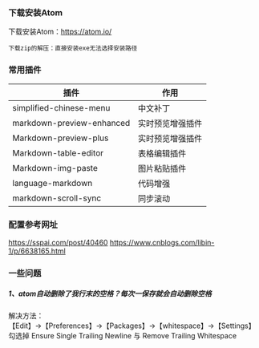 ### 下载安装Atom
下载安装Atom：https://atom.io/

    下载zip的解压：直接安装exe无法选择安装路径

### 常用插件
| 插件                      | 作用             |
| ------------------------- | ---------------- |
| simplified-chinese-menu   | 中文补丁         |
| markdown-preview-enhanced | 实时预览增强插件 |
| Markdown-preview-plus     | 实时预览增强插件 |
| Markdown-table-editor     | 表格编辑插件     |
| Markdown-img-paste        | 图片粘贴插件     |
| language-markdown         | 代码增强         |
| markdown-scroll-sync      | 同步滚动         |


### 配置参考网址
https://sspai.com/post/40460
https://www.cnblogs.com/libin-1/p/6638165.html


### 一些问题
##### 1、atom自动删除了我行末的空格？每次一保存就会自动删除空格
解决方法：   
【Edit】->【Preferences】->【Packages】->【whitespace】->【Settings】勾选掉 Ensure Single Trailing Newline 与 Remove Trailing Whitespace